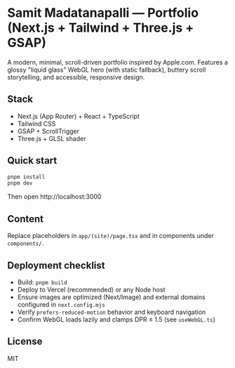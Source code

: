 # Samit Madatanapalli — Portfolio (Next.js + Tailwind + Three.js + GSAP)

A modern, minimal, scroll-driven portfolio inspired by Apple.com. Features a glossy "liquid glass" WebGL hero (with static fallback), buttery scroll storytelling, and accessible, responsive design.

## Stack
- Next.js (App Router) + React + TypeScript
- Tailwind CSS
- GSAP + ScrollTrigger
- Three.js + GLSL shader

## Quick start

```bash
pnpm install
pnpm dev
```

Then open http://localhost:3000

## Content
Replace placeholders in `app/(site)/page.tsx` and in components under `components/`.

## Deployment checklist
- Build: `pnpm build`
- Deploy to Vercel (recommended) or any Node host
- Ensure images are optimized (Next/Image) and external domains configured in `next.config.mjs`
- Verify `prefers-reduced-motion` behavior and keyboard navigation
- Confirm WebGL loads lazily and clamps DPR ≤ 1.5 (see `useWebGL.ts`)

## License
MIT